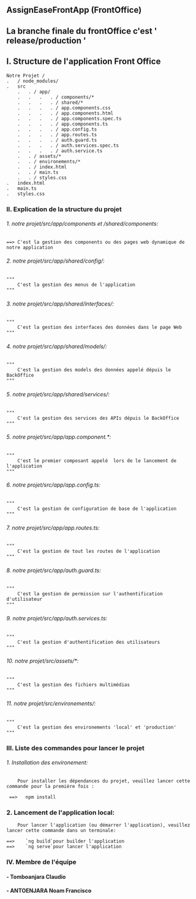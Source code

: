 ## AssignEaseFrontApp (FrontOffice)

## La branche finale du frontOffice c'est ' release/production '

## I.  Structure de l'application Front Office

    Notre Projet /
    .   / node_modules/
    .   src
        .   . / app/
        .   .   .   . / components/*
        .   .   .   . / shared/*
        .   .   .   . / app.components.css
        .   .   .   . / app.components.html
        .   .   .   . / app.components.spec.ts
        .   .   .   . / app.components.ts
        .   .   .   . / app.config.ts
        .   .   .   . / app.routes.ts
        .   .   .   . / auth.guard.ts
        .   .   .   . / auth.services.spec.ts
        .   .   .   . / auth.service.ts
        .   . / assets/*
        .   . / environements/*
        .   . / index.html
        .   . / main.ts
        .   . / styles.css
    .   index.html
    .   main.ts
    .   styles.css


### II.  Explication de la structure du projet

  ###### 1. notre projet/src/app/components et /shared/components:

    ==> C'est la gestion des components ou des pages web dynamique de notre application

  ###### 2.  notre projet/src/app/shared/config/:

    """
        C'est la gestion des menus de l'application
    """

  ###### 3.  notre projet/src/app/shared/interfaces/:

    """
        C'est la gestion des interfaces des données dans le page Web
    """

  ###### 4.  notre projet/src/app/shared/models/:

    """
        C'est la gestion des models des données appelé dépuis le BackOffice
    """

  ###### 5.  notre projet/src/app/shared/services/:

    """
        C'est la gestion des services des APIs dépuis le BackOffice
    """

  ###### 5.  notre projet/src/app/app.component.*:

    """
        C'est le premier composant appelé  lors de le lancement de l'application
    """

  ###### 6.  notre projet/src/app/app.config.ts:

    """
        C'est la gestion de configuration de base de l'application
    """

  ###### 7.  notre projet/src/app/app.routes.ts:

    """
        C'est la gestion de tout les routes de l'application
    """

  ###### 8.  notre projet/src/app/auth.guard.ts:

    """
        C'est la gestion de permission sur l'authentification d'utilisateur
    """

  ###### 9.  notre projet/src/app/auth.services.ts:

    """
        C'est la gestion d'authentification des utilisateurs
    """
   ###### 10.  notre projet/src/assets/*:

    """
        C'est la gestion des fichiers multimédias
    """
   ###### 11.  notre projet/src/environements/:

    """
        C'est la gestion des environements 'local' et 'production'
    """


### III.  Liste des commandes pour lancer le projet


 ######  1. Installation des environement:

        Pour installer les dépendances du projet, veuillez lancer cette commande pour la première fois :

     ==>   npm install

 ###  2. Lancement de l'application local:

        Pour lancer l'application (ou démarrer l'application), veuillez lancer cette commande dans un terminale:

    ==>    `ng build`pour builder l'application
    ==>    `ng serve`pour lancer l'application

### IV. Membre de l'équipe

#### - Tomboanjara Claudio
#### - ANTOENJARA Noam Francisco

